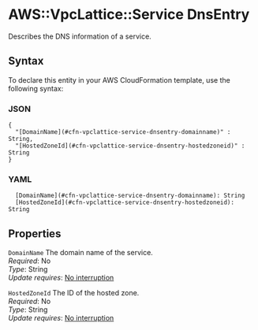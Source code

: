 # AWS::VpcLattice::Service DnsEntry<a name="aws-properties-vpclattice-service-dnsentry"></a>

Describes the DNS information of a service\.

## Syntax<a name="aws-properties-vpclattice-service-dnsentry-syntax"></a>

To declare this entity in your AWS CloudFormation template, use the following syntax:

### JSON<a name="aws-properties-vpclattice-service-dnsentry-syntax.json"></a>

```
{
  "[DomainName](#cfn-vpclattice-service-dnsentry-domainname)" : String,
  "[HostedZoneId](#cfn-vpclattice-service-dnsentry-hostedzoneid)" : String
}
```

### YAML<a name="aws-properties-vpclattice-service-dnsentry-syntax.yaml"></a>

```
  [DomainName](#cfn-vpclattice-service-dnsentry-domainname): String
  [HostedZoneId](#cfn-vpclattice-service-dnsentry-hostedzoneid): String
```

## Properties<a name="aws-properties-vpclattice-service-dnsentry-properties"></a>

`DomainName`  <a name="cfn-vpclattice-service-dnsentry-domainname"></a>
The domain name of the service\.  
*Required*: No  
*Type*: String  
*Update requires*: [No interruption](https://docs.aws.amazon.com/AWSCloudFormation/latest/UserGuide/using-cfn-updating-stacks-update-behaviors.html#update-no-interrupt)

`HostedZoneId`  <a name="cfn-vpclattice-service-dnsentry-hostedzoneid"></a>
The ID of the hosted zone\.  
*Required*: No  
*Type*: String  
*Update requires*: [No interruption](https://docs.aws.amazon.com/AWSCloudFormation/latest/UserGuide/using-cfn-updating-stacks-update-behaviors.html#update-no-interrupt)
